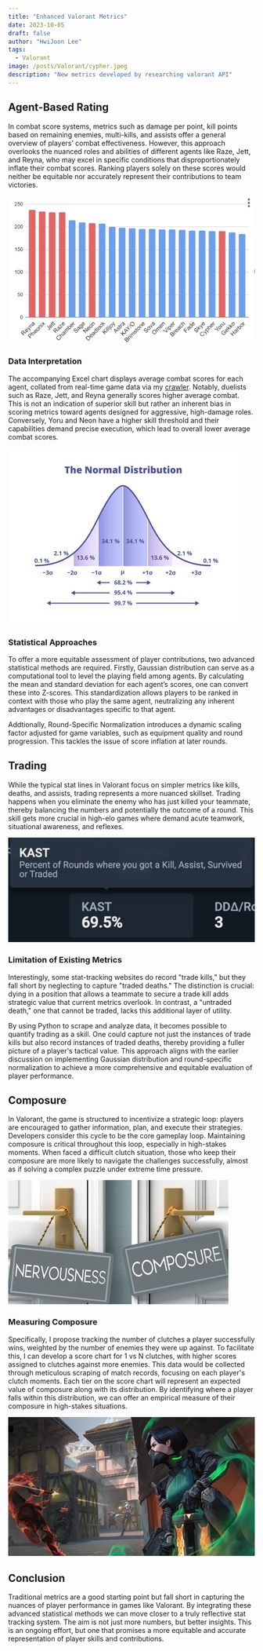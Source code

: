```yaml
---
title: "Enhanced Valorant Metrics"
date: 2023-10-05
draft: false
author: "HwiJoon Lee"
tags:
  - Valorant
image: /posts/Valorant/cypher.jpeg
description: "New metrics developed by researching valorant API"
---
```

## Agent-Based Rating

In combat score systems, metrics such as damage per point, kill points based on remaining enemies, multi-kills, and assists offer a general overview of players’ combat effectiveness. However, this approach overlooks the nuanced roles and abilities of different agents like Raze, Jett, and Reyna, who may excel in specific conditions that disproportionately inflate their combat scores. Ranking players solely on these scores would neither be equitable nor accurately represent their contributions to team victories.

![avs](/posts/Valorant/avs.png)

### Data Interpretation
The accompanying Excel chart displays average combat scores for each agent, collated from real-time game data via my [crawler](https://jooncode.com/blog/code/crawler/). Notably, duelists such as Raze, Jett, and Reyna generally scores higher average combat. This is not an indication of superior skill but rather an inherent bias in scoring metrics toward agents designed for aggressive, high-damage roles. Conversely, Yoru and Neon have a higher skill threshold and their capabilities demand precise execution, which lead to overall lower average combat scores.

![avs](/posts/Valorant/normalDistribution.jpg)

### Statistical Approaches

To offer a more equitable assessment of player contributions, two advanced statistical methods are required. Firstly, Gaussian distribution can serve as a computational tool to level the playing field among agents. By calculating the mean and standard deviation for each agent’s scores, one can convert these into Z-scores. This standardization allows players to be ranked in context with those who play the same agent, neutralizing any inherent advantages or disadvantages specific to that agent.

Addtionally, Round-Specific Normalization introduces a dynamic scaling factor adjusted for game variables, such as equipment quality and round progression. This tackles the issue of score inflation at later rounds.


## Trading

While the typical stat lines in Valorant focus on simpler metrics like kills, deaths, and assists, trading represents a more nuanced skillset. Trading happens when you eliminate the enemy who has just killed your teammate, thereby balancing the numbers and potentially the outcome of a round. This skill gets more crucial in high-elo games where demand acute teamwork, situational awareness, and reflexes.

![trade](/posts/Valorant/trade_example.png)

### Limitation of Existing Metrics

Interestingly, some stat-tracking websites do record "trade kills," but they fall short by neglecting to capture "traded deaths." The distinction is crucial: dying in a position that allows a teammate to secure a trade kill adds strategic value that current metrics overlook. In contrast, a "untraded death," one that cannot be traded, lacks this additional layer of utility.

By using Python to scrape and analyze data, it becomes possible to quantify trading as a skill. One could capture not just the instances of trade kills but also record instances of traded deaths, thereby providing a fuller picture of a player's tactical value. This approach aligns with the earlier discussion on implementing Gaussian distribution and round-specific normalization to achieve a more comprehensive and equitable evaluation of player performance.

## Composure

In Valorant, the game is structured to incentivize a strategic loop: players are encouraged to gather information, plan, and execute their strategies. Developers consider this cycle to be the core gameplay loop. Maintaining composure is critical throughout this loop, especially in high-stakes moments. When faced a difficult clutch situation, those who keep their composure are more likely to navigate the challenges successfully, almost as if solving a complex puzzle under extreme time pressure.

![composure](/posts/Valorant/composure_image.jpg)

### Measuring Composure
Specifically, I propose tracking the number of clutches a player successfully wins, weighted by the number of enemies they were up against. To facilitate this, I can develop a score chart for 1 vs N clutches, with higher scores assigned to clutches against more enemies. This data would be collected through meticulous scraping of match records, focusing on each player's clutch moments. Each tier on the score chart will represent an expected value of composure along with its distribution. By identifying where a player falls within this distribution, we can offer an empirical measure of their composure in high-stakes situations.

![combat](/posts/Valorant/combat.jpeg)

## Conclusion
Traditional metrics are a good starting point but fall short in capturing the nuances of player performance in games like Valorant. By integrating these advanced statistical methods we can move closer to a truly reflective stat tracking system. The aim is not just more numbers, but better insights. This is an ongoing effort, but one that promises a more equitable and accurate representation of player skills and contributions.